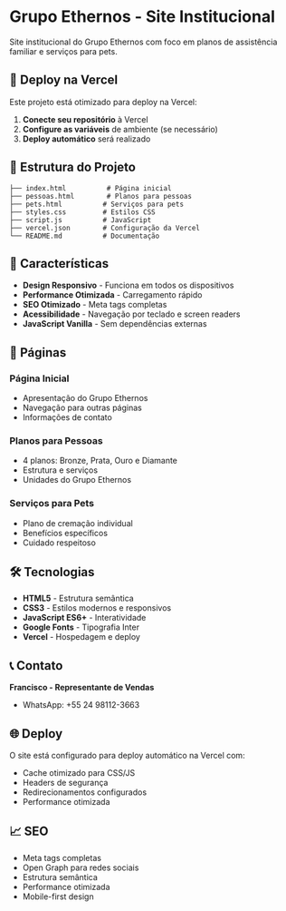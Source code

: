 # Grupo Ethernos - Site Institucional

Site institucional do Grupo Ethernos com foco em planos de assistência familiar e serviços para pets.

## 🚀 Deploy na Vercel

Este projeto está otimizado para deploy na Vercel:

1. **Conecte seu repositório** à Vercel
2. **Configure as variáveis** de ambiente (se necessário)
3. **Deploy automático** será realizado

## 📁 Estrutura do Projeto

```
├── index.html          # Página inicial
├── pessoas.html        # Planos para pessoas
├── pets.html          # Serviços para pets
├── styles.css         # Estilos CSS
├── script.js          # JavaScript
├── vercel.json        # Configuração da Vercel
└── README.md          # Documentação
```

## 🎨 Características

- **Design Responsivo** - Funciona em todos os dispositivos
- **Performance Otimizada** - Carregamento rápido
- **SEO Otimizado** - Meta tags completas
- **Acessibilidade** - Navegação por teclado e screen readers
- **JavaScript Vanilla** - Sem dependências externas

## 📱 Páginas

### Página Inicial
- Apresentação do Grupo Ethernos
- Navegação para outras páginas
- Informações de contato

### Planos para Pessoas
- 4 planos: Bronze, Prata, Ouro e Diamante
- Estrutura e serviços
- Unidades do Grupo Ethernos

### Serviços para Pets
- Plano de cremação individual
- Benefícios específicos
- Cuidado respeitoso

## 🛠️ Tecnologias

- **HTML5** - Estrutura semântica
- **CSS3** - Estilos modernos e responsivos
- **JavaScript ES6+** - Interatividade
- **Google Fonts** - Tipografia Inter
- **Vercel** - Hospedagem e deploy

## 📞 Contato

**Francisco - Representante de Vendas**
- WhatsApp: +55 24 98112-3663

## 🌐 Deploy

O site está configurado para deploy automático na Vercel com:
- Cache otimizado para CSS/JS
- Headers de segurança
- Redirecionamentos configurados
- Performance otimizada

## 📈 SEO

- Meta tags completas
- Open Graph para redes sociais
- Estrutura semântica
- Performance otimizada
- Mobile-first design
